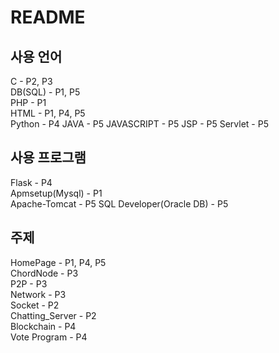 # README

## 사용 언어
C - P2, P3  
DB(SQL) - P1, P5  
PHP - P1  
HTML - P1, P4, P5  
Python - P4
JAVA - P5
JAVASCRIPT - P5
JSP - P5
Servlet - P5

## 사용 프로그램
Flask - P4  
Apmsetup(Mysql) - P1  
Apache-Tomcat - P5
SQL Developer(Oracle DB) - P5

## 주제
HomePage - P1, P4, P5  
ChordNode - P3  
P2P - P3  
Network - P3  
Socket - P2  
Chatting_Server - P2  
Blockchain - P4  
Vote Program - P4  


